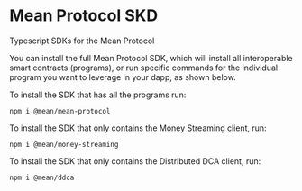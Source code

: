 # Mean Protocol SKD
Typescript SDKs for the Mean Protocol

You can install the full Mean Protocol SDK, which will install all interoperable smart contracts (programs), or run specific commands for the individual program you want to leverage in your dapp, as shown below.

To install the SDK that has all the programs run:
```
npm i @mean/mean-protocol
```

To install the SDK that only contains the Money Streaming client, run:
```
npm i @mean/money-streaming
```


To install the SDK that only contains the Distributed DCA client, run:
```
npm i @mean/ddca
```
